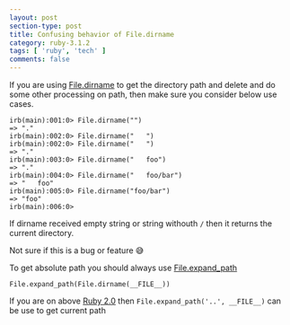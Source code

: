 ```yaml
---
layout: post
section-type: post
title: Confusing behavior of File.dirname
category: ruby-3.1.2
tags: [ 'ruby', 'tech' ]
comments: false
---
```


If you are using [File.dirname](https://ruby-doc.org/core-3.1.2/File.html#method-c-dirname) to get the directory path and delete and do some other processing on path, then make sure you consider below use cases.

```
irb(main):001:0> File.dirname("")
=> "."
irb(main):002:0> File.dirname("   ")
irb(main):002:0> File.dirname("   ")
=> "."
irb(main):003:0> File.dirname("   foo")
=> "."
irb(main):004:0> File.dirname("   foo/bar")
=> "   foo"
irb(main):005:0> File.dirname("foo/bar")
=> "foo"
irb(main):006:0>
```

If dirname received empty string or string withouth `/` then it returns the current directory.

Not sure if this is a bug or feature &#128517;

To get absolute path you should always use [File.expand_path](https://ruby-doc.org/core-3.1.2/File.html#method-c-expand_path)

`File.expand_path(File.dirname(__FILE__))`

If you are on above [Ruby 2.0](http://www.ruby-lang.org/en/news/2013/02/24/ruby-2-0-0-p0-is-released/) then `File.expand_path('..', __FILE__)` can be use to get current path

